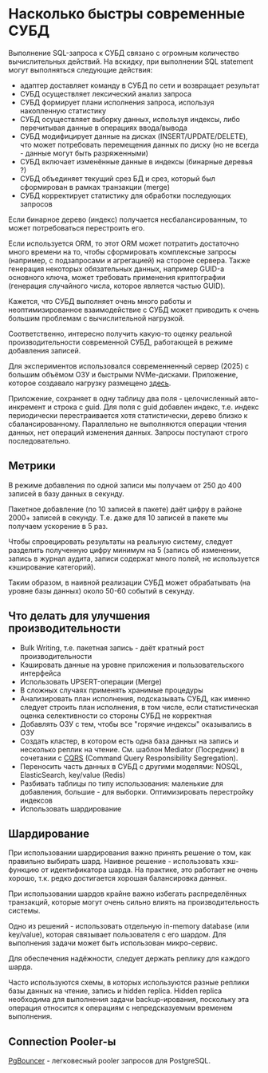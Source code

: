 # Насколько быстры современные СУБД

Выполнение SQL-запроса к СУБД связано с огромным количество вычислительных действий. На вскидку, при выполнении SQL statement могут выполняться следующие действия:

- адаптер доставляет команду в СУБД по сети и возвращает результат
- СУБД осуществляет лексический анализ запроса
- CУБД формирует плани исполнения запроса, используя накопленную статистику
- СУБД осуществляет выборку данных, используя индексы, либо перечитывая данные в операциях ввода/вывода
- СУБД модифицирует данные на дисках (INSERT/UPDATE/DELETE), что может потребовать перемещения данных по диску (но не всегда - данные могут быть разряженными)
- СУБД включает изменённые данные в индексы (бинарные деревья ?)
- СУБД объединяет текущий срез БД и срез, который был сформирован в рамках транзакции (merge)
- СУБД корректирует статистику для обработки последующих запросов

Если бинарное дерево (индекс) получается несбалансированным, то может потребоваться перестроить его.

Если используется ORM, то этот ORM может потратить достаточно много времени на то, чтобы сформировать комплексные запросы (например, с подзапросами и агрегацией) на стороне сервера. Также генерация некоторых обязательных данных, например GUID-а основного ключа, может требовать применения криптографии (генерация случайного числа, которое является частью GUID).

Кажется, что СУБД выполняет очень много работы и неоптимизированное взаимодействие с СУБД может приводить к очень большим проблемам с вычислительной нагрузкой.

Соответственно, интересно получить какую-то оценку реальной производительности современной СУБД, работающей в режиме добавления записей.

Для экспериментов использовался современненный сервер (2025) с большим объёмом ОЗУ и быстрыми NVMe-дисками. Приложение, которое создавало нагрузку размещено [здесь](https://github.com/Kerminator1973/WebDevelopment/tree/master/playground/Benchmark).


Приложение, сохраняет в одну таблицу два поля - целочисленный авто-инкремент и строка с guid. Для поля с guid добавлен индекс, т.е. индекс периодически перестраивается хотя статистически, дерево близко к сбалансированному. Параллельно не выполняются операции чтения данных, нет операций изменения данных. Запросы поступают строго последовательно.

## Метрики

В режиме добавления по одной записи мы получаем от 250 до 400 записей в базу данных в секунду.

Пакетное добавление (по 10 записей в пакете) даёт цифру в районе 2000+ записей в секунду. Т.е. даже для 10 записей в пакете мы получаем ускорение в 5 раз.

Чтобы спроецировать результаты на реальную систему, следует разделить полученную цифру минимум на 5 (запись об изменении, запись в 
журнал аудита, записи содержат много полей, не используется кэширование категорий).

Таким образом, в наивной реализации СУБД может обрабатывать (на уровне базы данных) около 50-60 событий в секунду. 

## Что делать для улучшения производительности

- Bulk Writing, т.е. пакетная запись - даёт кратный рост производительности
- Кэшировать данные на уровне приложения и пользовательского интерфейса
- Использовать UPSERT-операции (Merge)
- В сложных случаях применять хранимые процедуры
- Анализировать план исполнения, подсказывать СУБД, как именно следует строить план исполнения, в том числе, если статистическая оценка селективности со стороны СУБД не корректная
- Добавлять ОЗУ с тем, чтобы все "горячие индексы" оказывались в ОЗУ
- Создать кластер, в котором есть одна база данных на запись и несколько реплик на чтение. См. шаблон Mediator (Посредник) в сочетании с [CQRS](https://github.com/Kerminator1973/WebDevelopment#CQRS) (Command Query Responsibility Segregation).
- Переносить часть данных в СУБД с другими моделями: NOSQL, ElasticSearch, key/value (Redis)
- Разбивать таблицы по типу использования: маленькие для добавления, большие - для выборки. Оптимизировать перестройку индексов
- Использовать шардирование

## Шардирование

При использовании шардирования важно принять решение о том, как правильно выбирать шард. Наивное решение - использовать хэш-функцию от идентификатора шарда. На практике, это работает не очень хорошо, т.к. редко достигается хорошая балансировка данных.

При использовании шардов крайне важно избегать распределённых транзакций, которые могут очень сильно влиять на производительность системы.

Одно из решений - использовать отдельную in-memory database (или key/value), которая связывает пользователя с его шардом. Для выполнения задачи может быть использован микро-сервис.

Для обеспечения надёжности, следует держать реплику для каждого шарда.

Часто используются схемы, в которых используются разные реплики базы данных на чтение, запись и hidden replica. Hidden replica необходима для выполнения задачи backup-ирования, поскольку эта операция относится к операциям с непредсказуемым временем выполнения.

## Connection Pooler-ы

[PgBouncer](https://www.pgbouncer.org/) - легковесный pooler запросов для PostgreSQL.
